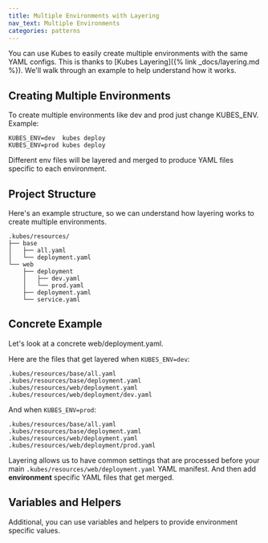 ```yaml
---
title: Multiple Environments with Layering
nav_text: Multiple Environments
categories: patterns
---
```


You can use Kubes to easily create multiple environments with the same YAML configs.  This is thanks to [Kubes Layering]({% link _docs/layering.md %}). We'll walk through an example to help understand how it works.

## Creating Multiple Environments

To create multiple environments like dev and prod just change KUBES_ENV. Example:

    KUBES_ENV=dev  kubes deploy
    KUBES_ENV=prod kubes deploy

Different env files will be layered and merged to produce YAML files specific to each environment.

## Project Structure

Here's an example structure, so we can understand how layering works to create multiple environments.

    .kubes/resources/
    ├── base
    │   ├── all.yaml
    │   └── deployment.yaml
    └── web
        ├── deployment
        │   ├── dev.yaml
        │   └── prod.yaml
        ├── deployment.yaml
        └── service.yaml

## Concrete Example

Let's look at a concrete web/deployment.yaml.

Here are the files that get layered when `KUBES_ENV=dev`:

    .kubes/resources/base/all.yaml
    .kubes/resources/base/deployment.yaml
    .kubes/resources/web/deployment.yaml
    .kubes/resources/web/deployment/dev.yaml

And when `KUBES_ENV=prod`:

    .kubes/resources/base/all.yaml
    .kubes/resources/base/deployment.yaml
    .kubes/resources/web/deployment.yaml
    .kubes/resources/web/deployment/prod.yaml

Layering allows us to have common settings that are processed before your main `.kubes/resources/web/deployment.yaml` YAML manifest. And then add **environment** specific YAML files that get merged.

## Variables and Helpers

Additional, you can use variables and helpers to provide environment specific values.
